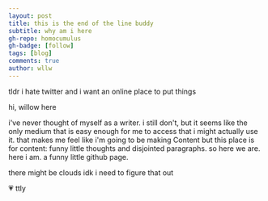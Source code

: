 ```yaml
---
layout: post
title: this is the end of the line buddy
subtitle: why am i here
gh-repo: homocumulus
gh-badge: [follow]
tags: [blog]
comments: true
author: wllw
---
```

tldr i hate twitter and i want an online place to put things

hi, willow here

i've never thought of myself as a writer.  i still don't, but it seems like the only medium that is easy enough for me to access that i might actually use it.  that makes me feel like i'm going to be making Content but this place is for content: funny little thoughts and disjointed paragraphs.  so here we are.  here i am.  a funny little github page.

there might be clouds idk i need to figure that out

💗 ttly
